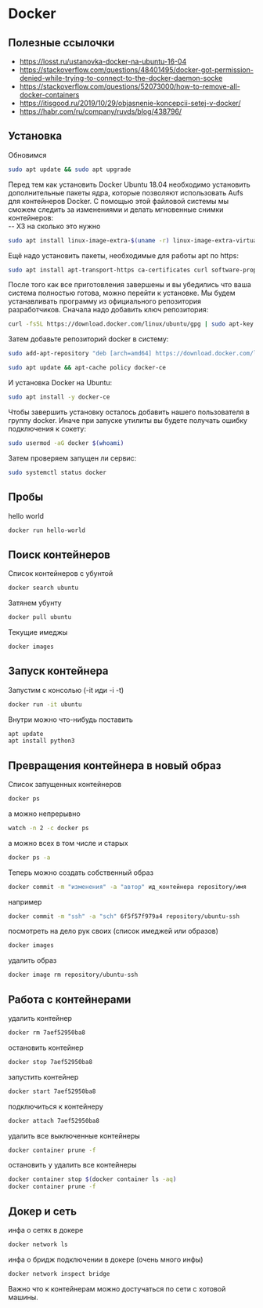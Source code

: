 # Docker

## Полезные ссылочки
* https://losst.ru/ustanovka-docker-na-ubuntu-16-04
* https://stackoverflow.com/questions/48401495/docker-got-permission-denied-while-trying-to-connect-to-the-docker-daemon-socke
* https://stackoverflow.com/questions/52073000/how-to-remove-all-docker-containers
* https://itisgood.ru/2019/10/29/objasnenie-koncepcii-setej-v-docker/
* https://habr.com/ru/company/ruvds/blog/438796/

## Установка

Обновимся  
``` bash
sudo apt update && sudo apt upgrade
```

Перед тем как установить Docker Ubuntu 18.04 необходимо установить дополнительные пакеты ядра, которые позволяют использовать Aufs для контейнеров Docker. С помощью этой файловой системы мы сможем следить за изменениями и делать мгновенные снимки контейнеров:  
-- ХЗ на сколько это нужно  
``` bash
sudo apt install linux-image-extra-$(uname -r) linux-image-extra-virtual
```

Ещё надо установить пакеты, необходимые для работы apt по https:  
``` bash
sudo apt install apt-transport-https ca-certificates curl software-properties-common
```

После того как все приготовления завершены и вы убедились что ваша система полностью готова, можно перейти к установке. Мы будем устанавливать программу из официального репозитория разработчиков. Сначала надо добавить ключ репозитория:  
``` bash
curl -fsSL https://download.docker.com/linux/ubuntu/gpg | sudo apt-key add -
```

Затем добавьте репозиторий docker в систему:  
``` bash
sudo add-apt-repository "deb [arch=amd64] https://download.docker.com/linux/ubuntu bionic stable"
```

``` bash
sudo apt update && apt-cache policy docker-ce
```

И установка Docker на Ubuntu:  
``` bash
sudo apt install -y docker-ce
```


Чтобы завершить установку осталось добавить нашего пользователя в группу docker. Иначе при запуске утилиты вы будете получать ошибку подключения к сокету:  
``` bash
sudo usermod -aG docker $(whoami)
```

Затем проверяем запущен ли сервис:  
``` bash
sudo systemctl status docker
```





## Пробы

hello world  
``` bash
docker run hello-world
```

## Поиск контейнеров

Список контейнеров с убунтой  
``` bash
docker search ubuntu
```

Затянем убунту  
``` bash
docker pull ubuntu
```

Текущие имеджы
``` bash
docker images
```

## Запуск контейнера

Запустим с консолью (-it иди -i -t)
``` bash
docker run -it ubuntu
```


Внутри можно что-нибудь поставить
``` bash
apt update
apt install python3
```

## Превращения контейнера в новый образ

Список запущенных контейнеров
``` bash
docker ps
```
а можно непрерывно
``` bash
watch -n 2 -c docker ps
```
а можно всех в том числе и старых
``` bash
docker ps -a
```


Теперь можно создать собственный образ
``` bash
docker commit -m "изменения" -a "автор" ид_контейнера repository/имя
```
например
``` bash
docker commit -m "ssh" -a "sch" 6f5f57f979a4 repository/ubuntu-ssh
```
посмотреть на дело рук своих (список имеджей или образов)
``` bash
docker images
```
удалить образ
``` bash
docker image rm repository/ubuntu-ssh
```

## Работа с контейнерами

удалить контейнер
``` bash
docker rm 7aef52950ba8
```

остановить контейнер
``` bash
docker stop 7aef52950ba8
```
запустить контейнер
``` bash
docker start 7aef52950ba8
```
подключиться к контейнеру
``` bash
docker attach 7aef52950ba8
```


удалить все выключенные контейнеры
``` bash
docker container prune -f
```

остановить у удалить все контейнеры
``` bash
docker container stop $(docker container ls -aq)
docker container prune -f

```

## Докер и сеть

инфа о сетях в докере
``` bash
docker network ls
```

инфа о бридж подключении в докере (очень много инфы)
``` bash
docker network inspect bridge
```

Важно что к контейнерам можно достучаться по сети с хотовой машины.  

